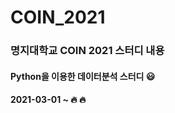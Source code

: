 # COIN_2021
### 명지대학교 COIN 2021 스터디 내용

#### Python을 이용한 데이터분석 스터디 :smiley:
#### 2021-03-01 ~ 🔥 :fire:
